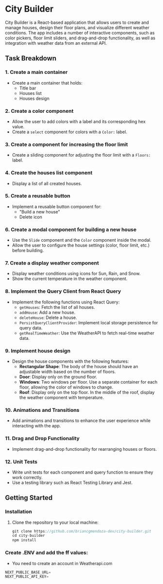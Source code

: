 # City Builder

City Builder is a React-based application that allows users to create and manage houses, design their floor plans, and visualize different weather conditions. The app includes a number of interactive components, such as color pickers, floor limit sliders, and drag-and-drop functionality, as well as integration with weather data from an external API.

## Task Breakdown

### 1. **Create a main container**
   - Create a main container that holds:
     - Title bar
     - Houses list
     - Houses design

### 2. **Create a color component**
   - Allow the user to add colors with a label and its corresponding hex value.
   - Create a `select` component for colors with a `Color:` label.

### 3. **Create a component for increasing the floor limit**
   - Create a sliding component for adjusting the floor limit with a `Floors:` label.

### 4. **Create the houses list component**
   - Display a list of all created houses.

### 5. **Create a reusable button**
   - Implement a reusable button component for:
     - "Build a new house"
     - Delete icon

### 6. **Create a modal component for building a new house**
   - Use the `Slide` component and the `Color` component inside the modal.
   - Allow the user to configure the house settings (color, floor limit, etc.) before building.

### 7. **Create a display weather component**
   - Display weather conditions using icons for Sun, Rain, and Snow.
   - Show the current temperature in the weather component.

### 8. **Implement the Query Client from React Query**
   - Implement the following functions using React Query:
     - `getHouses`: Fetch the list of all houses.
     - `addHouse`: Add a new house.
     - `deleteHouse`: Delete a house.
     - `PersistQueryClientProvider`: Implement local storage persistence for query data.
     - `getRealTimeWeather`: Use the WeatherAPI to fetch real-time weather data.

### 9. **Implement house design**
   - Design the house components with the following features:
     - **Rectangular Shape**: The body of the house should have an adjustable width based on the number of floors.
     - **Door**: Display only on the ground floor.
     - **Windows**: Two windows per floor. Use a separate container for each floor, allowing the color of windows to change.
     - **Roof**: Display only on the top floor. In the middle of the roof, display the weather component with temperature.

### 10. **Animations and Transitions**
   - Add animations and transitions to enhance the user experience while interacting with the app.

### 11. **Drag and Drop Functionality**
   - Implement drag-and-drop functionality for rearranging houses or floors.

### 12. **Unit Tests**
   - Write unit tests for each component and query function to ensure they work correctly.
   - Use a testing library such as React Testing Library and Jest.

## Getting Started

### Installation

1. Clone the repository to your local machine:

   ```js
   git clone https://github.com/briancgmendoza-dev/city-builder.git
   cd city-builder
   npm install
   ```

### Create .ENV and add the ff values:
   - You need to create an account in Weatherapi.com

```js
NEXT_PUBLIC_BASE_URL=
NEXT_PUBLIC_API_KEY=
```
